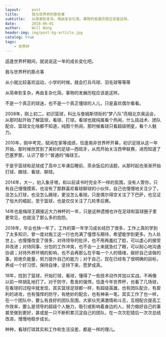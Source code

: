 ```yaml
---
layout:     post
title:      我与世界杯的那些事
subtitle:   从简单到复杂，再由复杂化简。事物的发展历程应该是这样。
date:       2018-06-01
author:     Will Wang
header-img: img/post-bg-article.jpg
catalog: true
tags:
    - 世界杯
---
```


适逢世界杯期间，就说说这一年的成长变化吧。

我与世界杯的那点事

从小就比较喜欢运动，小学的时候，就会打兵乓球、羽毛球等等等

从简单到复杂，再由复杂化简。事物的发展历程应该是这样。

不是一个真正的球迷，也不是一个真正懂球的人儿，只是喜欢偶尔看看。

2008年，刚上初二，初识篮球，科比与詹姆斯领衔的“梦八队”亮相北京奥运会，从那时起开始了解篮球，看球、打球。看球也就纯属看个热闹，什么技战术、团队配合、篮球文化啥都不知道，纯图个热闹，那时候看球只看超级明星，看个人魅力。

2010年，刚中考完，赋闲在家等成绩，恰逢南非世界杯开幕，初识足球从这一年开始，那时候欣赏到了美妙的足球—西班牙，从而开始关注西甲联赛，进而知道了巴塞罗那，认识了那个“普通的”梅球王。

于是乎篮球和足球成了高中三年课后睡前、茶余饭后的话题，从那时起也渐渐开始打球、踢球、看球、聊球。

2014年，大一，初入象牙塔，和以前读书时完全不一样的氛围，没有人管你，只有自己慢慢摸索，也没有了那群喜欢看球聊球的小伙伴，自己也慢慢地关注少了，没怎么打球，也没怎么踢球，更没怎么看球。只是偶尔得空关注了下巴萨，也见证了恒大的崛起，至于篮球，也是仅仅关注了几轮季后赛。

14年也是梅球王跟接近大力神杯的一年，只是这种遗憾也许在足球和篮球圈子里更常见，也就没了那么多的抱怨。

2018年，毕业也快一年了，工作的第一年学习成长经历了很多，工作上真的学到了太多知识，曾一度对施工这一行也充满了憧憬与期待，希望能学到更多。为人处世上，也慢慢改变了很多，对待领导的批评，也不用再羞红了脸，可以虚心的接受并改进；对待同事、分包的工作冲突，也不会一上来就急红了眼，可以耐心地沟通协调；对待外界环境的影响，也不会再那么在乎每一个人的情绪，做好自己该做的事，拒绝负能量，努力提升自己的能力；对于自己，现在已经有了很明确的目标，养成一个好习惯，保持自律，坚持下来，愿梦成真。

18年，找到了篮球，开始打球，看球，懂得了一些技术动作并加以实战，不再像以前一样胡乱地打了。对于防守，愈发的强悍。恰逢今年世界杯，也看了几场球，在看球的过程中就发现，其实篮球足球都一样，有超级英雄，也有团队配合，有犀利的进攻，也有强悍的防守，有绝妙的配合，也有神来一笔。其实工作了也一样，在一个团队中，要么有良好的团队氛围，大家伙充满激情和斗志，互相配合提高工作效率，要么是领导的超级个人魅力，吸引或影响着身边的人，努力做好自己的事甚至做到更好，甚或是一只不断积累沉淀自己的团队，在一次次犯错后一次次总结改进，慢慢地稳步成长。

种种，看球打球其实和工作和生活没差，都是一样的理儿。
